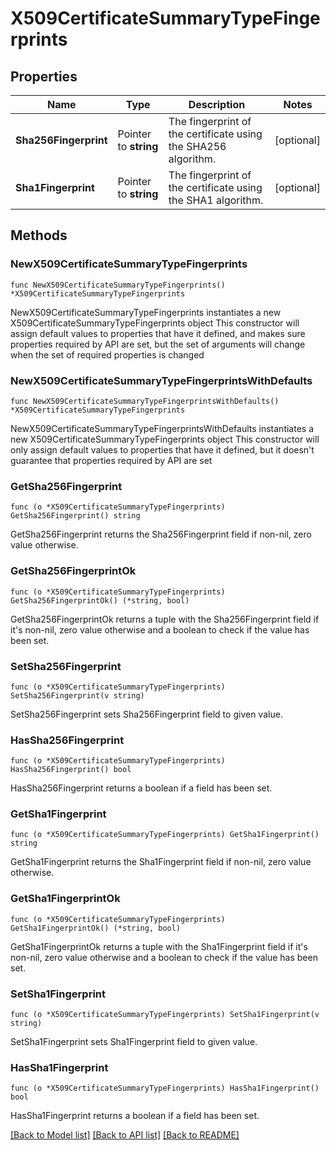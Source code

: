 # X509CertificateSummaryTypeFingerprints

## Properties

Name | Type | Description | Notes
------------ | ------------- | ------------- | -------------
**Sha256Fingerprint** | Pointer to **string** | The fingerprint of the certificate using the SHA256 algorithm. | [optional] 
**Sha1Fingerprint** | Pointer to **string** | The fingerprint of the certificate using the SHA1 algorithm. | [optional] 

## Methods

### NewX509CertificateSummaryTypeFingerprints

`func NewX509CertificateSummaryTypeFingerprints() *X509CertificateSummaryTypeFingerprints`

NewX509CertificateSummaryTypeFingerprints instantiates a new X509CertificateSummaryTypeFingerprints object
This constructor will assign default values to properties that have it defined,
and makes sure properties required by API are set, but the set of arguments
will change when the set of required properties is changed

### NewX509CertificateSummaryTypeFingerprintsWithDefaults

`func NewX509CertificateSummaryTypeFingerprintsWithDefaults() *X509CertificateSummaryTypeFingerprints`

NewX509CertificateSummaryTypeFingerprintsWithDefaults instantiates a new X509CertificateSummaryTypeFingerprints object
This constructor will only assign default values to properties that have it defined,
but it doesn't guarantee that properties required by API are set

### GetSha256Fingerprint

`func (o *X509CertificateSummaryTypeFingerprints) GetSha256Fingerprint() string`

GetSha256Fingerprint returns the Sha256Fingerprint field if non-nil, zero value otherwise.

### GetSha256FingerprintOk

`func (o *X509CertificateSummaryTypeFingerprints) GetSha256FingerprintOk() (*string, bool)`

GetSha256FingerprintOk returns a tuple with the Sha256Fingerprint field if it's non-nil, zero value otherwise
and a boolean to check if the value has been set.

### SetSha256Fingerprint

`func (o *X509CertificateSummaryTypeFingerprints) SetSha256Fingerprint(v string)`

SetSha256Fingerprint sets Sha256Fingerprint field to given value.

### HasSha256Fingerprint

`func (o *X509CertificateSummaryTypeFingerprints) HasSha256Fingerprint() bool`

HasSha256Fingerprint returns a boolean if a field has been set.

### GetSha1Fingerprint

`func (o *X509CertificateSummaryTypeFingerprints) GetSha1Fingerprint() string`

GetSha1Fingerprint returns the Sha1Fingerprint field if non-nil, zero value otherwise.

### GetSha1FingerprintOk

`func (o *X509CertificateSummaryTypeFingerprints) GetSha1FingerprintOk() (*string, bool)`

GetSha1FingerprintOk returns a tuple with the Sha1Fingerprint field if it's non-nil, zero value otherwise
and a boolean to check if the value has been set.

### SetSha1Fingerprint

`func (o *X509CertificateSummaryTypeFingerprints) SetSha1Fingerprint(v string)`

SetSha1Fingerprint sets Sha1Fingerprint field to given value.

### HasSha1Fingerprint

`func (o *X509CertificateSummaryTypeFingerprints) HasSha1Fingerprint() bool`

HasSha1Fingerprint returns a boolean if a field has been set.


[[Back to Model list]](../README.md#documentation-for-models) [[Back to API list]](../README.md#documentation-for-api-endpoints) [[Back to README]](../README.md)


